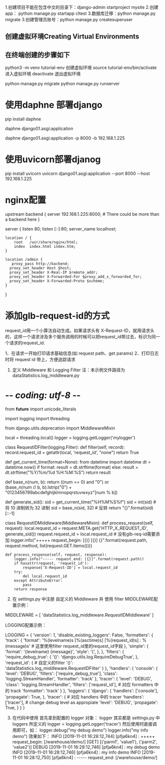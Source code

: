 1.创建项目不能在包含中文的目录下：django-admin startproject mysite
2.创建app： python manage.py startapp cltest
3.数据库迁移：python manage.py migrate
3.创建管理员账号：python manage.py createsuperuser

## 创建虚拟环境Creating Virtual Environments
## 在终端创建的步骤如下
python3 -m venv tutorial-env   创建虚拟环境
source tutorial-env/bin/activate   进入虚拟环境
deactivate   退出虚拟环境

python manage.py migrate
python manage.py runserver

# 使用daphne 部署django
pip install daphne

daphne django01.asgi:application

daphne django01.asgi:application -p 8000 -b 192.168.1.225

# 使用uvicorn部署djanog
pip install uvicorn
uvicorn django01.asgi:application --port 8000 --host 192.168.1.225

# nginx配置
upstream backend {
    server 192.168.1.225:8000;
    # There could be more than a backend here
}

server {
    listen       80;
    listen  [::]:80;
    server_name  localhost;

    location / {
        root   /usr/share/nginx/html;
        index  index.html index.htm;
    }

    location /admin {
	   proxy_pass http://backend;
      proxy_set_header Host $host;
      proxy_set_header X-Real-IP $remote_addr;
      proxy_set_header X-Forwarded-For $proxy_add_x_forwarded_for;
      proxy_set_header X-Forwarded-Proto $scheme;
    }
}

# 添加glb-request-id的方式

request_id用一个小算法自动生成。如果请求头有 X-Request-ID，就用请求头的，这样一个请求涉及多个服务调用的时候可以把request_id带过去，标识为同一个请求的request_id.

1、在请求一开始打印请求基础信息(如 request path、get params)
2、打印日志时将 request id 带上，方便追踪请求
1. 定义 Middleware 和 Logging Filter
注：本示例文件路径为 dataStatistics.log_middleware.py

# -*- coding: utf-8 -*-
from __future__ import unicode_literals

import logging
import threading

from django.utils.deprecation import MiddlewareMixin

local = threading.local()
logger = logging.getLogger('mylogger')

class RequestIDFilter(logging.Filter):
    def filter(self, record):
        record.request_id = getattr(local, 'request_id', "none")
        return True


def get_current_time(format=None):
    from datetime import datetime
    dt = datetime.now()
    if format:
        result = dt.strftime(format)
    else:
        result = dt.strftime("%Y/%m/%d %H:%M:%S")
    return result


def base_n(num, b):
    return ((num == 0) and "0") or \
           (base_n(num // b, b).lstrip("0") + "0123456789abcdefghijklmnopqrstuvwxyz"[num % b])


def generate_sid():
    sid = get_current_time("%H%M%S%f")
    sid = int(sid)
    # 将 10 进制转为 32 进制
    sid = base_n(sid, 32)
    # 反转
    return "{}".format(sid)[::-1]


class RequestIDMiddleware(MiddlewareMixin):
    def process_request(self, request):
        local.request_id = request.META.get('HTTP_X_REQUEST_ID', generate_sid())
        request.request_id = local.request_id  # 没有glb-req-id需要添加
        logger.info("+++++ request_begin: [{}] [{}] {}".format(request.path, request.method, list(request.GET.items())))

    def process_response(self, request, response):
        logger.info("----- request_end: [{}]".format(request.path))
        if hasattr(request, 'request_id'):
            response['X-Request-ID'] = local.request_id
        try:
            del local.request_id
        except AttributeError:
            pass
        return response

2. 在 settings.py 中注册 自定义的 Middleware 并 使用 filter
MIDDLEWARE配置示例：

MIDDLEWARE = [
    'dataStatistics.log_middleware.RequestIDMiddleware'
]

LOGGING配置示例：

LOGGING = {
    'version': 1,
    'disable_existing_loggers': False,
    'formatters': {
        'track': {
            'format': '%(levelname)s [%(asctime)s] [%(request_id)s] : %(message)s'  # 这里使用filter request_id里的request_id字段
        },
        'simple': {
            'format': '{levelname} {message}',
            'style': '{',
        },
    },
    'filters': {
        'require_debug_true': {
            '()': 'django.utils.log.RequireDebugTrue',
        },
        'request_id': {
            # 自定义的filter
            '()': 'dataStatistics.log_middleware.RequestIDFilter'
        }
    },
    'handlers': {
        'console': {
            'level': 'DEBUG',
            'filters': ['require_debug_true'],
            'class': 'logging.StreamHandler',
            'formatter': 'track'
        },
        'tracer': {
            'level': 'DEBUG',
            'class': 'logging.StreamHandler',
            'filters': ['request_id'],
            # 对应 formatters 中 的 track
            'formatter': 'track'
        }
    },
    'loggers': {
        'django': {
            'handlers': ['console'],
            'propagate': True,
        },
        'tracer': {
            # 对应 handlers 中的 tracer
            'handlers': ['tracer'],
            # change debug level as appropiate
            'level': 'DEBUG',
            'propagate': True,
        }
    }
}

3. 在代码中使用
首先拿到配置的 logger 对象：
logger 其实都是 settings.py 中 loggers 所定义的
logger = logging.getLogger('tracer')
然后使用时直接调用即可，如：
logger.debug("my debug demo")
logger.info("my info demo")
效果如下：
INFO [2019-11-01 16:28:12,744] [pfja6kn4] : +++++ request_begin: [/warehouse/demo/] [GET] [('parm1', 'value1'), ('parm2', 'value2')]
DEBUG [2019-11-01 16:28:12,746] [pfja6kn4] : my debug demo
INFO [2019-11-01 16:28:12,746] [pfja6kn4] : my info demo
INFO [2019-11-01 16:28:12,750] [pfja6kn4] : ----- request_end: [/warehouse/demo/]